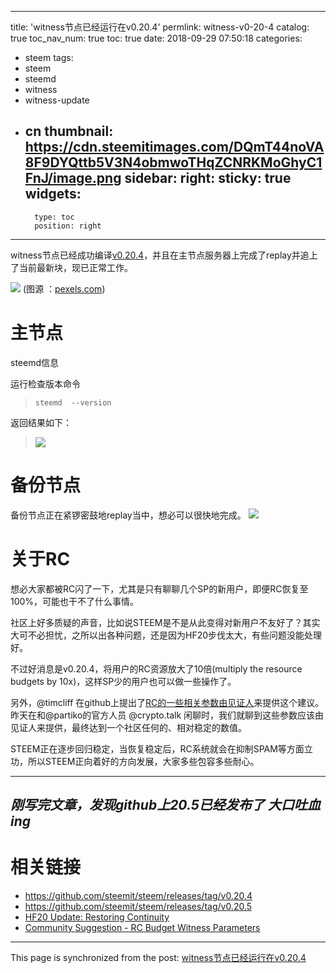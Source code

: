 
---
title: 'witness节点已经运行在v0.20.4'
permlink: witness-v0-20-4
catalog: true
toc_nav_num: true
toc: true
date: 2018-09-29 07:50:18
categories:
- steem
tags:
- steem
- steemd
- witness
- witness-update
- cn
thumbnail: https://cdn.steemitimages.com/DQmT44noVA8F9DYQttb5V3N4obmwoTHqZCNRKMoGhyC1FnJ/image.png
sidebar:
    right:
        sticky: true
widgets:
    -
        type: toc
        position: right
---


witness节点已经成功编译[v0.20.4](https://github.com/steemit/steem/releases/tag/v0.20.4)，并且在主节点服务器上完成了replay并追上了当前最新块，现已正常工作。

![](https://cdn.steemitimages.com/DQmT44noVA8F9DYQttb5V3N4obmwoTHqZCNRKMoGhyC1FnJ/image.png)
(图源 ：[pexels.com]( https://www.pexels.com/))

# 主节点

steemd信息

运行检查版本命令
>`steemd  --version`

返回结果如下：
>![](https://cdn.steemitimages.com/DQmVPgX8bA5tLCmzj4V5wAxvtqKPamaqQxd3sqCcVkgD1id/image.png)

# 备份节点

备份节点正在紧锣密鼓地replay当中，想必可以很快地完成。
![](https://cdn.steemitimages.com/DQmVd6Ac1yDnM8hRY9EvWTmijDx3ARxqHidJPG7RbofkNiZ/image.png)

# 关于RC

想必大家都被RC闪了一下，尤其是只有聊聊几个SP的新用户，即便RC恢复至100%，可能也干不了什么事情。

社区上好多质疑的声音，比如说STEEM是不是从此变得对新用户不友好了？其实大可不必担忧，之所以出各种问题，还是因为HF20步伐太大，有些问题没能处理好。

不过好消息是v0.20.4，将用户的RC资源放大了10倍(multiply the resource budgets by 10x)，这样SP少的用户也可以做一些操作了。

另外，@timcliff 在github上提出了[RC的一些相关参数由见证人](https://github.com/steemit/steem/issues/2991)来提供这个建议。昨天在和@partiko的官方人员 @crypto.talk 闲聊时，我们就聊到这些参数应该由见证人来提供，最终达到一个社区任何的、相对稳定的数值。

STEEM正在逐步回归稳定，当恢复稳定后，RC系统就会在抑制SPAM等方面立功，所以STEEM正向着好的方向发展，大家多些包容多些耐心。

--------------------
***刚写完文章，发现github上20.5已经发布了
大口吐血ing***
--------------------

# 相关链接

* https://github.com/steemit/steem/releases/tag/v0.20.4
* https://github.com/steemit/steem/releases/tag/v0.20.5
* [HF20 Update: Restoring Continuity](https://steemit.com/steem/@steemitblog/hf20-update-restoring-continuity)
* [Community Suggestion - RC Budget Witness Parameters ](https://github.com/steemit/steem/issues/2991)

- - -

This page is synchronized from the post: [witness节点已经运行在v0.20.4](https://steemit.com/@oflyhigh/witness-v0-20-4)
